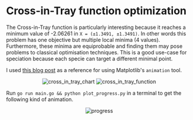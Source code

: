 # Cross-in-Tray function optimization

The Cross-in-Tray function is particularly interesting because it reaches a minimum value of -2.06261 in `X = (±1.3491, ±1.3491)`. In other words this problem has one objective but multiple local minima (4 values). Furthermore, these minima are equiprobable and finding them may pose problems to classical optimisation techniques. This is a good use-case for speciation because each specie can target a different minimal point.

I used [this blog post](https://jakevdp.github.io/blog/2012/08/18/matplotlib-animation-tutorial/) as a reference for using Matplotlib's `animation` tool.

<div align="center">
  <img src="chart.png" alt="cross_in_tray_chart" />
  <img src="function.png" alt="cross_in_tray_function" />
</div>

Run `go run main.go && python plot_progress.py` in a terminal to get the following kind of animation.

<div align="center">
  <img src="progress.gif" alt="progress" />
</div>

